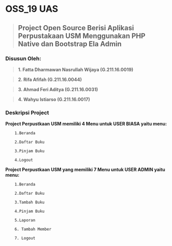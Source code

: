 # OSS_19 UAS
>## Project Open Source Berisi Aplikasi Perpustakaan USM Menggunakan PHP Native dan Bootstrap Ela Admin
### Disusun Oleh:
>**1. Fatta Dharmawan Nasrullah Wijaya (G.211.16.0019)**

>**2. Rifa Afifah (G.211.16.0044)**

>**3. Ahmad Feri Aditya (G.211.16.0031)**

>**4. Wahyu Istiarso (G.211.16.0017)**
### Deskripsi Project

**Project Perpustkaan USM memiliki 4 Menu untuk USER BIASA
yaitu menu:**

        1.Beranda
        
        2.Daftar Buku
        
        3.Pinjam Buku
        
        4.Logout
        
**Project Perpustkaan USM yang memiliki 7 Menu untuk USER ADMIN
yaitu menu:**

        1.Beranda
        
        2.Daftar Buku
        
        3.Tambah Buku
        
        4.Pinjam Buku
      
        5.Laporan
        
        6. Tambah Member
        
        7. Logout
